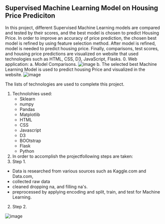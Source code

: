 ## Supervised Machine Learning Model on Housing Price Prediciton 

In this project, different Supervised Machine Learning models are compared and tested by their scores, and the best model is chosen to predict Housing Price. In order to improve an accuracy of price prediction, the chosen best model is refined by using feature selection method. After model is refined, model is needed to predict housing price. Finally, comparisons, test scores, and housing price predictions are visualized on website that used technologies such as HTML, CSS, D3, JavaScript, Flasks. 
0. Web application: 
a. Model Comparisons.
![image](https://user-images.githubusercontent.com/67448948/134741898-a367abd8-7098-4d68-a0ca-bf2f97487b6e.png)
b. The selected best Machine Learning Model is used to predict housing Price and visualized in the website.
![image](https://user-images.githubusercontent.com/67448948/134743648-95737a80-0a07-44ae-8eef-9fa6c5fa6d52.png)


The lists of technologies are used to complete this project. 
1. Technolohies used:
    * Sklearn
    * numpy
    * Pandas 
    * Matplotlib
    * HTML
    * CSS
    * Javascript
    * D3
    * BOOtstrap
    * Flask
    * Python
2. In order to accomplish the projectfollowing steps are taken:
  1. Step 1. 
   * Data is researched from various sources such as Kaggle.com and Data.com, 
   * collected raw data 
   * cleaned dropping na, and filling na's. 
   * preprocessed by applying encoding and split, train, and test
   for Machine Learning.
  2. Step 2.
   
   
   
![image](https://user-images.githubusercontent.com/67448948/134741898-a367abd8-7098-4d68-a0ca-bf2f97487b6e.png) 


